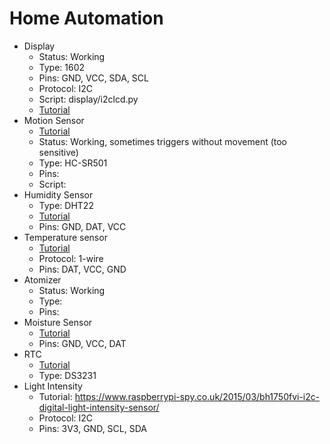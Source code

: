 # Home Automation

- Display
  - Status: Working
  - Type: 1602
  - Pins: GND, VCC, SDA, SCL
  - Protocol: I2C
  - Script: display/i2clcd.py
  - [Tutorial](https://www.electroniclinic.com/raspberry-pi-16x2-lcd-i2c-interfacing-and-python-programming/)
- Motion Sensor
  - [Tutorial](https://www.freva.com/hc-sr501-pir-motion-sensor-on-raspberry-pi/)
  - Status: Working, sometimes triggers without movement (too sensitive)
  - Type: HC-SR501
  - Pins:
  - Script:
- Humidity Sensor
  - Type: DHT22
  - [Tutorial](https://pimylifeup.com/raspberry-pi-humidity-sensor-dht22/)
  - Pins: GND, DAT, VCC
- Temperature sensor
  - [Tutorial](https://tutorials-raspberrypi.com/raspberry-pi-temperature-sensor-1wire-ds18b20/)
  - Protocol: 1-wire
  - Pins: DAT, VCC, GND
- Atomizer
  - Status: Working
  - Type:
  - Pins:
- Moisture Sensor
  - [Tutorial](https://thepihut.com/blogs/raspberry-pi-tutorials/raspberry-pi-plant-pot-moisture-sensor-with-email-notification-tutorial)
  - Pins: GND, VCC, DAT
- RTC
  - [Tutorial](http://www.intellamech.com/RaspberryPi-projects/rpi_RTCds3231)
  - Type: DS3231
- Light Intensity
  - Tutorial: https://www.raspberrypi-spy.co.uk/2015/03/bh1750fvi-i2c-digital-light-intensity-sensor/
  - Protocol: I2C
  - Pins: 3V3, GND, SCL, SDA
